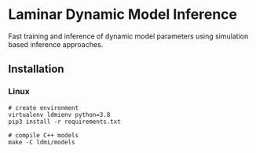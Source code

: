 # Laminar Dynamic Model Inference
Fast training and inference of dynamic model parameters using simulation based inference approaches.


## Installation
### Linux
```
# create environment
virtualenv ldmienv python=3.8
pip3 install -r requirements.txt

# compile C++ models
make -C ldmi/models
```
